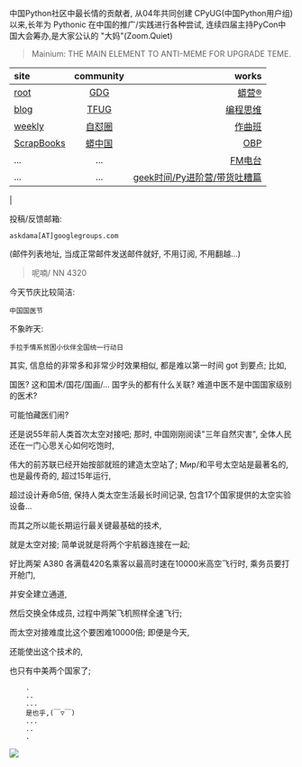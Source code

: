中国Python社区中最长情的贡献者, 从04年共同创建 CPyUG(中国Python用户组)以来,长年为 Pythonic 在中国的推广/实践进行各种尝试, 连续四届主持PyCon中国大会筹办,是大家公认的 "大妈"(Zoom.Quiet)

> Mainium: THE MAIN ELEMENT TO ANTI-MEME FOR UPGRADE TEME.

| site | community | works |
| :-----| :----: | ----: |
| [root](http://zoomquiet.io/) | [GDG](https://blog.zhgdg.org/) | [蟒营®](https://doc.101.camp/) |
| [blog](https://blog.zoomquiet.io/pages/zoomquiet.html) | [TFUG](http://zh.tfug.world/) | [编程思维](https://py.101.camp/) |
| [weekly](http://weekly.pychina.org/) | [自怼圈](https://du.101.camp/) | [作曲班](https://mu.101.camp/) |
| [ScrapBooks](https://zoomquiet.io/collection.html) | [蟒中国](https://pychina.org/) | [OBP](https://zoomquiet.io/obp/index.html) |
| ... | ... | [FM电台](https://fm.101.camp/) |
| ... | ... | [geek时间/Py进阶营/带货吐糟篇](https://fm.101.camp/2020/geek2py-dama.html) 
 |


投稿/反馈邮箱:

    askdama[AT]googlegroups.com

(邮件列表地址, 
当成正常邮件发送邮件就好, 不用订阅, 不用翻越...)


> ​呢喃/ NN 4320




​今天节庆比较简洁:

    中国国医节

不象昨天:

    手拉手情系贫困小伙伴全国统一行动日

其实,
信息给的非常多和非常少时效果相似,
都是难以第一时间 got 到要点;
比如,

国医?
这和国术/国花/国画/...
国字头的都有什么关联?
难道中医不是中国国家级别的医术?

可能怕藏医们闹?



还是说55年前人类首次太空对接吧;
那时,
中国刚刚阅读"三年自然灾害",
全体人民还在一门心思关心如何吃饱时,

伟大的前苏联已经开始按部就班的建造太空站了;
Мир/和平号太空站是最著名的,
也是最传奇的,
超过15年运行,

超过设计寿命5倍,
保持人类太空生活最长时间记录,
包含17个国家提供的太空实验设备...

而其之所以能长期运行最关键最基础的技术,

就是太空对接;
简单说就是将两个宇航器连接在一起;

好比两架 A380 各满载420名乘客以最高时速在10000米高空飞行时,
乘务员要打开舱门,

并安全建立通道,

然后交换全体成员,
过程中两架飞机照样全速飞行;

而太空对接难度比这个要困难10000倍;
即便是今天,

还能使出这个技术的,

也只有中美两个国家了;








```
    .
    ..
    ...
    是也乎,(￣▽￣)
    ...
    ..
    .
```

![](http://ydlj.zoomquiet.top/ipic/2021-03-17-zq42-today-card-2103.017.jpeg)
